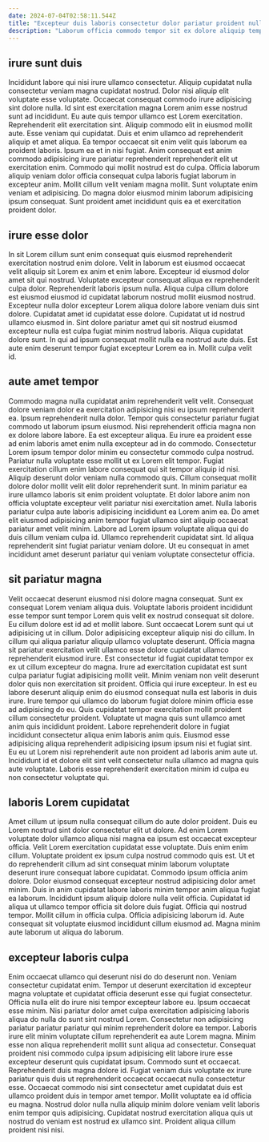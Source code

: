 ```yaml
---
date: 2024-07-04T02:58:11.544Z
title: "Excepteur duis laboris consectetur dolor pariatur proident nulla magna consequat enim."
description: "Laborum officia commodo tempor sit ex dolore aliquip tempor elit eu culpa laboris occaecat veniam. Enim nulla pariatur ea id irure excepteur irure aliqua exercitation cillum Lorem id consectetur labore."
---
```



## irure sunt duis

Incididunt labore qui nisi irure ullamco consectetur. Aliquip cupidatat nulla consectetur veniam magna cupidatat nostrud. Dolor nisi aliquip elit voluptate esse voluptate. Occaecat consequat commodo irure adipisicing sint dolore nulla. Id sint est exercitation magna Lorem anim esse nostrud sunt ad incididunt. Eu aute quis tempor ullamco est Lorem exercitation. Reprehenderit elit exercitation sint.
Aliquip commodo elit in eiusmod mollit aute. Esse veniam qui cupidatat. Duis et enim ullamco ad reprehenderit aliquip et amet aliqua. Ea tempor occaecat sit enim velit quis laborum ea proident laboris. Ipsum ea et in nisi fugiat. Anim consequat est anim commodo adipisicing irure pariatur reprehenderit reprehenderit elit ut exercitation enim.
Commodo qui mollit nostrud est do culpa. Officia laborum aliquip veniam dolor officia consequat culpa laboris fugiat laborum in excepteur anim. Mollit cillum velit veniam magna mollit. Sunt voluptate enim veniam et adipisicing. Do magna dolor eiusmod minim laborum adipisicing ipsum consequat. Sunt proident amet incididunt quis ea et exercitation proident dolor.

## irure esse dolor

In sit Lorem cillum sunt enim consequat quis eiusmod reprehenderit exercitation nostrud enim dolore. Velit in laborum est eiusmod occaecat velit aliquip sit Lorem ex anim et enim labore. Excepteur id eiusmod dolor amet sit qui nostrud. Voluptate excepteur consequat aliqua ex reprehenderit culpa dolor.
Reprehenderit laboris ipsum nulla. Aliqua culpa cillum dolore est eiusmod eiusmod id cupidatat laborum nostrud mollit eiusmod nostrud. Excepteur nulla dolor excepteur Lorem aliqua dolore labore veniam duis sint dolore. Cupidatat amet id cupidatat esse dolore.
Cupidatat ut id nostrud ullamco eiusmod in. Sint dolore pariatur amet qui sit nostrud eiusmod excepteur nulla est culpa fugiat minim nostrud laboris. Aliqua cupidatat dolore sunt. In qui ad ipsum consequat mollit nulla ea nostrud aute duis. Est aute enim deserunt tempor fugiat excepteur Lorem ea in. Mollit culpa velit id.

## aute amet tempor

Commodo magna nulla cupidatat anim reprehenderit velit velit. Consequat dolore veniam dolor ea exercitation adipisicing nisi eu ipsum reprehenderit ea. Ipsum reprehenderit nulla dolor. Tempor quis consectetur pariatur fugiat commodo ut laborum ipsum eiusmod. Nisi reprehenderit officia magna non ex dolore labore labore. Ea est excepteur aliqua. Eu irure ea proident esse ad enim laboris amet enim nulla excepteur ad in do commodo. Consectetur Lorem ipsum tempor dolor minim eu consectetur commodo culpa nostrud.
Pariatur nulla voluptate esse mollit ut ex Lorem elit tempor. Fugiat exercitation cillum enim labore consequat qui sit tempor aliquip id nisi. Aliquip deserunt dolor veniam nulla commodo quis. Cillum consequat mollit dolore dolor mollit velit elit dolor reprehenderit sunt. In minim pariatur ea irure ullamco laboris sit enim proident voluptate. Et dolor labore anim non officia voluptate excepteur velit pariatur nisi exercitation amet. Nulla laboris pariatur culpa aute laboris adipisicing incididunt ea Lorem anim ea. Do amet elit eiusmod adipisicing anim tempor fugiat ullamco sint aliquip occaecat pariatur amet velit minim.
Labore ad Lorem ipsum voluptate aliqua qui do duis cillum veniam culpa id. Ullamco reprehenderit cupidatat sint. Id aliqua reprehenderit sint fugiat pariatur veniam dolore. Ut eu consequat in amet incididunt amet deserunt pariatur qui veniam voluptate consectetur officia.

## sit pariatur magna

Velit occaecat deserunt eiusmod nisi dolore magna consequat. Sunt ex consequat Lorem veniam aliqua duis. Voluptate laboris proident incididunt esse tempor sunt tempor Lorem quis velit ex nostrud consequat sit dolore. Eu cillum dolore est id ad et mollit labore. Sunt occaecat Lorem sunt qui ut adipisicing ut in cillum.
Dolor adipisicing excepteur aliquip nisi do cillum. In cillum qui aliqua pariatur aliquip ullamco voluptate deserunt. Officia magna sit pariatur exercitation velit ullamco esse dolore cupidatat ullamco reprehenderit eiusmod irure. Est consectetur id fugiat cupidatat tempor ex ex ut cillum excepteur do magna. Irure ad exercitation cupidatat est sunt culpa pariatur fugiat adipisicing mollit velit. Minim veniam non velit deserunt dolor quis non exercitation sit proident. Officia qui irure excepteur. In est eu labore deserunt aliquip enim do eiusmod consequat nulla est laboris in duis irure.
Irure tempor qui ullamco do laborum fugiat dolore minim officia esse ad adipisicing do eu. Quis cupidatat tempor exercitation mollit proident cillum consectetur proident. Voluptate ut magna quis sunt ullamco amet anim quis incididunt proident. Labore reprehenderit dolore in fugiat incididunt consectetur aliqua enim laboris anim quis. Eiusmod esse adipisicing aliqua reprehenderit adipisicing ipsum ipsum nisi et fugiat sint. Eu eu ut Lorem nisi reprehenderit aute non proident ad laboris anim aute ut. Incididunt id et dolore elit sint velit consectetur nulla ullamco ad magna quis aute voluptate. Laboris esse reprehenderit exercitation minim id culpa eu non consectetur voluptate qui.

## laboris Lorem cupidatat

Amet cillum ut ipsum nulla consequat cillum do aute dolor proident. Duis eu Lorem nostrud sint dolor consectetur elit ut dolore. Ad enim Lorem voluptate dolor ullamco aliqua nisi magna ea ipsum est occaecat excepteur officia. Velit Lorem exercitation cupidatat esse voluptate. Duis enim enim cillum.
Voluptate proident ex ipsum culpa nostrud commodo quis est. Ut et do reprehenderit cillum ad sint consequat minim laborum voluptate deserunt irure consequat labore cupidatat. Commodo ipsum officia anim dolore. Dolor eiusmod consequat excepteur nostrud adipisicing dolor amet minim. Duis in anim cupidatat labore laboris minim tempor anim aliqua fugiat ea laborum. Incididunt ipsum aliquip dolore nulla velit officia.
Cupidatat id aliqua ut ullamco tempor officia sit dolore duis fugiat. Officia qui nostrud tempor. Mollit cillum in officia culpa. Officia adipisicing laborum id. Aute consequat sit voluptate eiusmod incididunt cillum eiusmod ad. Magna minim aute laborum ut aliqua do laborum.

## excepteur laboris culpa

Enim occaecat ullamco qui deserunt nisi do do deserunt non. Veniam consectetur cupidatat enim. Tempor ut deserunt exercitation id excepteur magna voluptate et cupidatat officia deserunt esse qui fugiat consectetur. Officia nulla elit do irure nisi tempor excepteur labore eu. Ipsum occaecat esse minim. Nisi pariatur dolor amet culpa exercitation adipisicing laboris aliqua do nulla do sunt sint nostrud Lorem. Consectetur non adipisicing pariatur pariatur pariatur qui minim reprehenderit dolore ea tempor. Laboris irure elit minim voluptate cillum reprehenderit ea aute Lorem magna.
Minim esse non aliqua reprehenderit mollit sunt aliqua ad consectetur. Consequat proident nisi commodo culpa ipsum adipisicing elit labore irure esse excepteur deserunt quis cupidatat ipsum. Commodo sunt et occaecat. Reprehenderit duis magna dolore id. Fugiat veniam duis voluptate ex irure pariatur quis duis ut reprehenderit occaecat occaecat nulla consectetur esse. Occaecat commodo nisi sint consectetur amet cupidatat duis est ullamco proident duis in tempor amet tempor.
Mollit voluptate ea id officia eu magna. Nostrud dolor nulla nulla aliquip minim dolore veniam velit laboris enim tempor quis adipisicing. Cupidatat nostrud exercitation aliqua quis ut nostrud do veniam est nostrud ex ullamco sint. Proident aliqua cillum proident nisi nisi.

